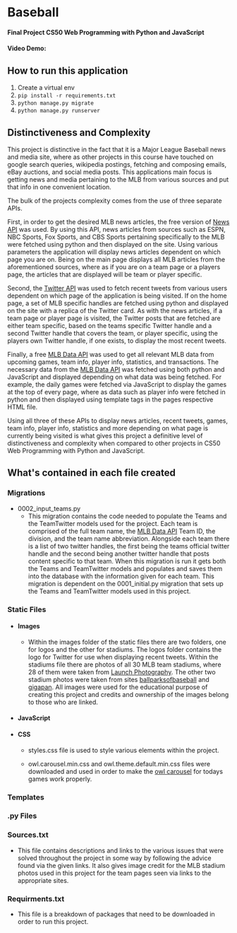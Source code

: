 # Baseball
#### Final Project CS50 Web Programming with Python and JavaScript
#### Video Demo: 

## How to run this application
  1. Create a virtual env
  2. `pip install -r requirements.txt`
  3. `python manage.py migrate`
  4. `python manage.py runserver`

## Distinctiveness and Complexity
This project is distinctive in the fact that it is a Major League Baseball news and media site, where as other projects in this course have touched on google search queries, wikipedia postings, fetching and composing emails, eBay auctions, and social media posts. This applications main focus is getting news and media pertaining to the MLB from various sources and put that info in one convenient location.

The bulk of the projects complexity comes from the use of three separate APIs. 

First, in order to get the desired MLB news articles, the free version of [News API](https://newsapi.org/) was used. By using this API, news articles from sources such as ESPN, NBC Sports, Fox Sports, and CBS Sports pertaining specifically to the MLB were fetched using python and then displayed on the site. Using various parameters the application will display news articles dependent on which page you are on. Being on the main page displays all MLB articles from the aforementioned sources, where as if you are on a team page or a players page, the articles that are displayed will be team or player specific.

Second, the [Twitter API](https://developer.twitter.com/en/docs) was used to fetch recent tweets from various users dependent on which page of the application is being visited. If on the home page, a set of MLB specific handles are fetched using python and displayed on the site with a replica of the Twitter card. As with the news articles, if a team page or player page is visited, the Twitter posts that are fetched are either team specific, based on the teams specific Twitter handle and a second Twitter handle that covers the team, or player specific, using the players own Twitter handle, if one exists, to display the most recent tweets.

Finally, a free [MLB Data API](https://appac.github.io/mlb-data-api-docs/#top) was used to get all relevant MLB data from upcoming games, team info, player info, statistics, and transactions. The necessary data from the [MLB Data API](https://appac.github.io/mlb-data-api-docs/#top) was fetched using both python and JavaScript and displayed depending on what data was being fetched. For example, the daily games were fetched via JavaScript to display the games at the top of every page, where as data such as player info were fetched in python and then displayed using template tags in the pages respective HTML file.

Using all three of these APIs to display news articles, recent tweets, games, team info, player info, statistics and more depending on what page is currently being visited is what gives this project a definitive level of distinctiveness and complexity when compared to other projects in CS50 Web Programming with Python and JavaScript.

## What's contained in each file created

### Migrations
  - 0002_input_teams.py
    - This migration contains the code needed to populate the Teams and the TeamTwitter models used for the project. Each team is comprised of the full team name, the [MLB Data API](https://appac.github.io/mlb-data-api-docs/#top) Team ID, the division, and the team name abbreviation. Alongside each team there is a list of two twitter handles, the first being the teams official twitter handle and the second being another twitter handle that posts content specific to that team. When this migration is run it gets both the Teams and TeamTwitter models and populates and saves them into the database with the information given for each team. This migration is dependent on the 0001_initial.py migration that sets up the Teams and TeamTwitter models used in this project. 

### Static Files
  - #### Images
    - Within the images folder of the static files there are two folders, one for logos and the other for stadiums. The logos folder contains the logo for Twitter for use when displaying recent tweets. Within the stadiums file there are photos of all 30 MLB team stadiums, where 28 of them were taken from [Launch Photography](http://www.launchphotography.com/Ballpark_Panoramas.html). The other two stadium photos were taken from sites [ballparksofbaseball](https://www.ballparksofbaseball.com/ballparks/t-mobile-park/) and [gigapan](http://www.gigapan.com/gigapans?order=most_popular&profile_id=CarlosG). All images were used for the educational purpose of creating this project and credits and ownership of the images belong to those who are linked.

  - #### JavaScript

  - #### CSS
    - styles.css file is used to style various elements within the project.

    - owl.carousel.min.css and owl.theme.default.min.css files were downloaded and used in order to make the [owl carousel](https://owlcarousel2.github.io/OwlCarousel2/docs/started-welcome.html) for todays games work properly.

### Templates

### .py Files

### Sources.txt
  - This file contains descriptions and links to the various issues that were solved throughout the project in some way by following the advice found via the given links. It also gives image credit for the MLB stadium photos used in this project for the team pages seen via links to the appropriate sites.

### Requirments.txt
  - This file is a breakdown of packages that need to be downloaded in order to run this project.
